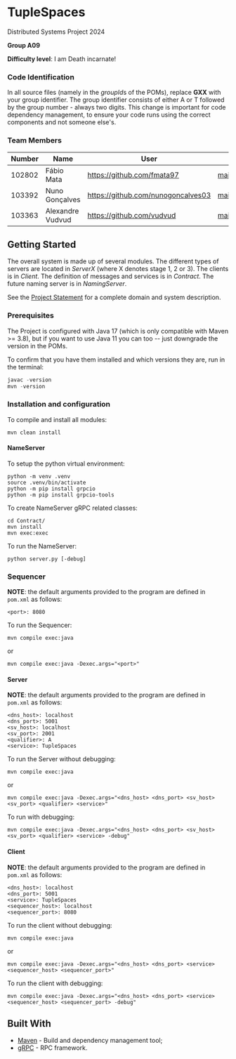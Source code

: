# TupleSpaces

Distributed Systems Project 2024

**Group A09**

**Difficulty level**: I am Death incarnate!

### Code Identification

In all source files (namely in the *groupId*s of the POMs), replace **GXX** with your group identifier. The group
identifier consists of either A or T followed by the group number - always two digits. This change is important for
code dependency management, to ensure your code runs using the correct components and not someone else's.

### Team Members

| Number | Name             | User                                 | Email                                        |
| ------ | ---------------- | ------------------------------------ | -------------------------------------------- |
| 102802 | Fábio Mata       | <https://github.com/fmata97>         | <mailto:fabio.mata@tecnico.ulisboa.pt>       |
| 103392 | Nuno Gonçalves   | <https://github.com/nunogoncalves03> | <mailto:nunomrgoncalves@tecnico.ulisboa.pt>  |
| 103363 | Alexandre Vudvud | <https://github.com/vudvud>          | <mailto:alexandre.vudvud@tecnico.ulisboa.pt> |

## Getting Started

The overall system is made up of several modules. The different types of servers are located in _ServerX_ (where X denotes stage 1, 2 or 3).
The clients is in _Client_.
The definition of messages and services is in _Contract_. The future naming server
is in _NamingServer_.

See the [Project Statement](https://github.com/tecnico-distsys/TupleSpaces) for a complete domain and system description.

### Prerequisites

The Project is configured with Java 17 (which is only compatible with Maven >= 3.8), but if you want to use Java 11 you
can too -- just downgrade the version in the POMs.

To confirm that you have them installed and which versions they are, run in the terminal:

```s
javac -version
mvn -version
```

### Installation and configuration

To compile and install all modules:

```
mvn clean install
```

#### NameServer

To setup the python virtual environment:

```
python -m venv .venv
source .venv/bin/activate
python -m pip install grpcio
python -m pip install grpcio-tools
```

To create NameServer gRPC related classes:
```
cd Contract/
mvn install
mvn exec:exec
```

To run the NameServer:
```
python server.py [-debug]
```

### Sequencer

**NOTE**: the default arguments provided to the program are defined in `pom.xml` as follows:

```
<port>: 8080
```

To run the Sequencer:

```
mvn compile exec:java
```
or
```
mvn compile exec:java -Dexec.args="<port>"
```

#### Server

**NOTE**: the default arguments provided to the program are defined in `pom.xml` as follows:

```
<dns_host>: localhost
<dns_port>: 5001
<sv_host>: localhost
<sv_port>: 2001
<qualifier>: A
<service>: TupleSpaces
```

To run the Server without debugging:

```
mvn compile exec:java
```
or
```
mvn compile exec:java -Dexec.args="<dns_host> <dns_port> <sv_host> <sv_port> <qualifier> <service>"
```
To run with debugging:
```
mvn compile exec:java -Dexec.args="<dns_host> <dns_port> <sv_host> <sv_port> <qualifier> <service> -debug"
```

#### Client

**NOTE**: the default arguments provided to the program are defined in `pom.xml` as follows:

```
<dns_host>: localhost
<dns_port>: 5001
<service>: TupleSpaces
<sequencer_host>: localhost
<sequencer_port>: 8080
```

To run the client without debugging:

```
mvn compile exec:java
```
or
```
mvn compile exec:java -Dexec.args="<dns_host> <dns_port> <service> <sequencer_host> <sequencer_port>"
```

To run the client with debugging:
```
mvn compile exec:java -Dexec.args="<dns_host> <dns_port> <service> <sequencer_host> <sequencer_port> -debug"
```


## Built With

-   [Maven](https://maven.apache.org/) - Build and dependency management tool;
-   [gRPC](https://grpc.io/) - RPC framework.
